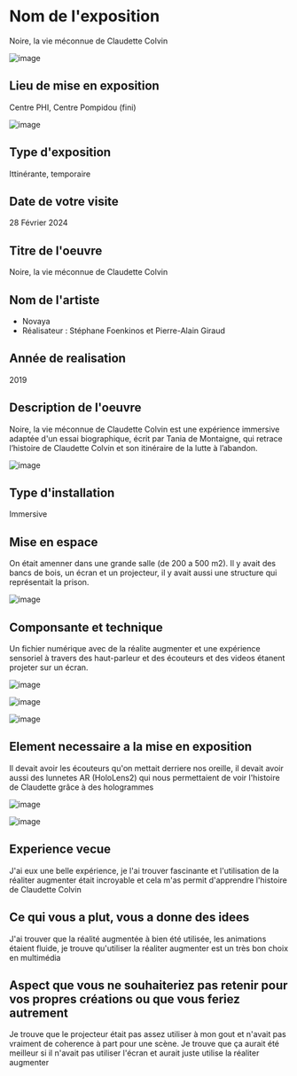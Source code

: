 # Nom de l'exposition
Noire, la vie méconnue de Claudette Colvin

![image](image/description.jpg)


## Lieu de mise en exposition 
Centre PHI, Centre Pompidou (fini)

![image](image/Entrer.jpg)


## Type d'exposition
Ittinérante, temporaire

## Date de votre visite
28 Février 2024

## Titre de l'oeuvre
Noire, la vie méconnue de Claudette Colvin

## Nom de l'artiste
- Novaya
- Réalisateur : Stéphane Foenkinos et Pierre-Alain Giraud

## Année de realisation
2019

## Description de l'oeuvre
Noire, la vie méconnue de Claudette Colvin est une expérience immersive adaptée d'un essai biographique, écrit par Tania de Montaigne, qui retrace l’histoire de Claudette Colvin et son itinéraire de la lutte à l’abandon. 


![image](image/synopsis.jpg)


## Type d'installation
Immersive


## Mise en espace
On était amenner dans une grande salle (de 200 a 500 m2). Il y avait des bancs de bois, un écran et un projecteur, il y avait aussi une structure qui représentait la prison.


![image](image/salle.jpg)



## Componsante et technique
Un fichier numérique avec de la réalite augmenter et une expérience sensoriel à travers des haut-parleur et des écouteurs et des videos étanent projeter sur un écran.


![image](image/hologramme.webp)


![image](image/haut_parleur.jpg)



![image](image/scene_2.jpg)




## Element necessaire a la mise en exposition 
Il devait avoir les écouteurs qu'on mettait derriere nos oreille, il devait avoir aussi des lunnetes AR (HoloLens2) qui nous permettaient de voir l'histoire de Claudette grâce à des hologrammes


![image](image/HoloLens2.jpg)




![image](image/hologramme_3.webp)



## Experience vecue
J'ai eux une belle expérience, je l'ai trouver fascinante et l'utilisation de la réaliter augmenter était incroyable et cela m'as permit d'apprendre l'histoire de Claudette Colvin

## Ce qui vous a plut, vous a donne des idees
J'ai trouver que la réalité augmentée à bien été utilisée, les animations étaient fluide, je trouve qu'utiliser la réaliter augmenter est un très bon choix en multimédia


## Aspect que vous ne souhaiteriez pas retenir pour vos propres créations ou que vous feriez autrement
Je trouve que le projecteur était pas assez utiliser à mon gout et n'avait pas vraiment de coherence à part pour une scène. Je trouve que ça aurait été meilleur si il n'avait pas utiliser l'écran et aurait juste utilise la réaliter augmenter
